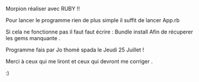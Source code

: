 
Morpion réaliser avec RUBY !! 


Pour lancer le programme rien de plus simple il suffit de lancer App.rb  

Si cela ne fonctionne pas il faut faut écrire :   Bundle install      Afin de récuperer les gems manquante .

Programme fais par Jo thomé spada le Jeudi 25 Juillet ! 


Merci à ceux qui me liront et ceux qui devront me corriger . 


:) 



